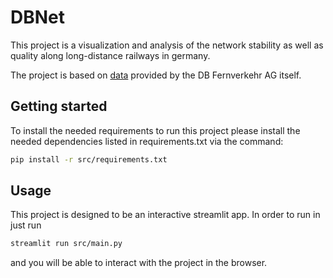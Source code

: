 # DBNet
This project is a visualization and analysis of the network stability as well as quality along long-distance railways in germany.

The project is based on [data](https://data.deutschebahn.com/dataset/data-netzradar.html) provided by the DB Fernverkehr AG itself.
## Getting started
To install the needed requirements to run this project please install the needed dependencies listed in requirements.txt via the command:
```bash
pip install -r src/requirements.txt
```
## Usage
This project is designed to be an interactive streamlit app. In order to run in just run 
```bash
streamlit run src/main.py
```
and you will be able to interact with the project in the browser.
